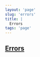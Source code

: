 ```yaml
---
layout: 'page'
slug: 'errors'
title: |
  Errors
tags: 'page'
---
```


<h2 class="text-3xl font-semibold mb-4"><a class="rounded-sm focus:outline-none focus:ring-2 focus:ring-offset-2 dark:focus:ring-offset-gray-900 dark:focus:ring-pink-400 focus:ring-pink-700" href="/pages/errors">Errors</a></h2>

<div class="space-y-3">

</div>


